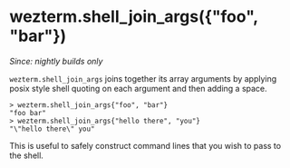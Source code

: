 # wezterm.shell_join_args({"foo", "bar"})

*Since: nightly builds only*

`wezterm.shell_join_args` joins together its array arguments by applying posix
style shell quoting on each argument and then adding a space.

```
> wezterm.shell_join_args{"foo", "bar"}
"foo bar"
> wezterm.shell_join_args{"hello there", "you"}
"\"hello there\" you"
```

This is useful to safely construct command lines that you wish to pass to the shell.
